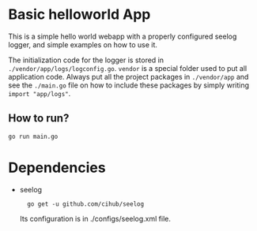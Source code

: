 Basic helloworld App
=========================

This is a simple hello world webapp with a properly configured seelog logger, and simple examples on how to use it.

The initialization code for the logger is stored in `./vendor/app/logs/logconfig.go`. `vendor` is a special folder used to put all application code. Always put all the project packages in `./vendor/app` and see the `./main.go` file on how to include these packages by simply writing `import "app/logs"`.

How to run?
-----------------

    go run main.go


Dependencies
======================

* seelog

        go get -u github.com/cihub/seelog

  Its configuration is in ./configs/seelog.xml file.
